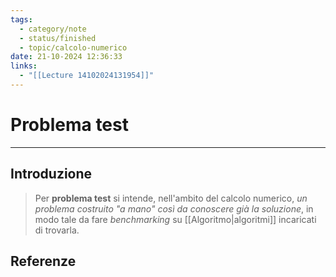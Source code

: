 ```yaml
---
tags:
  - category/note
  - status/finished
  - topic/calcolo-numerico
date: 21-10-2024 12:36:33
links:
  - "[[Lecture 14102024131954]]"
---
```

# Problema test
---
## Introduzione
> Per **problema test** si intende, nell'ambito del calcolo numerico, _un problema costruito "a mano" così da conoscere già la soluzione_, in modo tale da fare _benchmarking_ su [[Algoritmo|algoritmi]] incaricati di trovarla.

## Referenze
